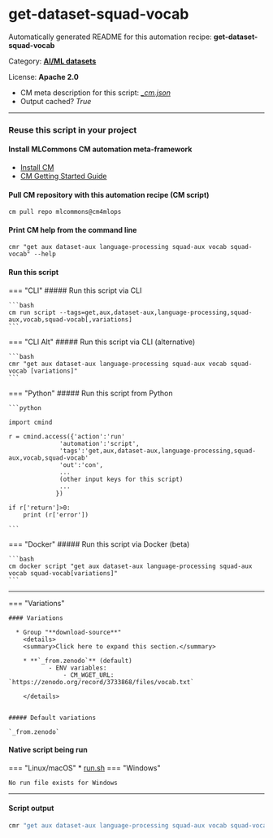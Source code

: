 # get-dataset-squad-vocab
Automatically generated README for this automation recipe: **get-dataset-squad-vocab**

Category: **[AI/ML datasets](..)**

License: **Apache 2.0**


* CM meta description for this script: *[_cm.json](https://github.com/mlcommons/cm4mlops/tree/main/script/get-dataset-squad-vocab/_cm.json)*
* Output cached? *True*

---
### Reuse this script in your project

#### Install MLCommons CM automation meta-framework

* [Install CM](https://docs.mlcommons.org/ck/install)
* [CM Getting Started Guide](https://docs.mlcommons.org/ck/getting-started/)

#### Pull CM repository with this automation recipe (CM script)

```cm pull repo mlcommons@cm4mlops```

#### Print CM help from the command line

````cmr "get aux dataset-aux language-processing squad-aux vocab squad-vocab" --help````

#### Run this script

=== "CLI"
    ##### Run this script via CLI

    ```bash
    cm run script --tags=get,aux,dataset-aux,language-processing,squad-aux,vocab,squad-vocab[,variations] 
    ```
=== "CLI Alt"
    ##### Run this script via CLI (alternative)


    ```bash
    cmr "get aux dataset-aux language-processing squad-aux vocab squad-vocab [variations]" 
    ```

=== "Python"
    ##### Run this script from Python


    ```python

    import cmind

    r = cmind.access({'action':'run'
                  'automation':'script',
                  'tags':'get,aux,dataset-aux,language-processing,squad-aux,vocab,squad-vocab'
                  'out':'con',
                  ...
                  (other input keys for this script)
                  ...
                 })

    if r['return']>0:
        print (r['error'])

    ```


=== "Docker"
    ##### Run this script via Docker (beta)

    ```bash
    cm docker script "get aux dataset-aux language-processing squad-aux vocab squad-vocab[variations]" 
    ```
___

=== "Variations"


    #### Variations

      * Group "**download-source**"
        <details>
        <summary>Click here to expand this section.</summary>

        * **`_from.zenodo`** (default)
               - ENV variables:
                   - CM_WGET_URL: `https://zenodo.org/record/3733868/files/vocab.txt`

        </details>


    ##### Default variations

    `_from.zenodo`

#### Native script being run
=== "Linux/macOS"
     * [run.sh](https://github.com/mlcommons/cm4mlops/tree/main/script/get-dataset-squad-vocab/run.sh)
=== "Windows"

    No run file exists for Windows
___
#### Script output
```bash
cmr "get aux dataset-aux language-processing squad-aux vocab squad-vocab [variations]"  -j
```
